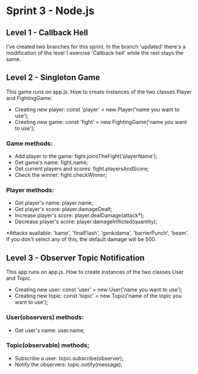 # Sprint 3 - Node.js

## Level 1 - Callback Hell

I've created two branches for this sprint. In the branch 'updated' there's a modification of the level 1 exercise 'Callback hell' while the rest stays the same.

##  Level 2 - Singleton Game

This game runs on app.js. How to create instances of the two classes Player and FightingGame:

- Creating new player: const 'player' = new Player('name you want to use');
- Creating new game: const 'fight' = new FightingGame('name you want to use');


 ### Game methods:

 - Add player to the game: fight.joinsTheFight('playerName');
 - Get game's name: fight.name;
 - Get current players and scores: fight.playersAndScore;
 - Check the winner: fight.checkWinner;

 ### Player methods:

 - Get player's name: player.name;
 - Get player's score: player.damageDealt;
 - Increase player's score: player.dealDamage(attack*);
 - Decrease player's score: player.damageInflicted(quantity);

 *Attacks available: 'kame', 'finalFlash', 'genkidama', 'barrierPunch', 'beam'. If you don't select any of this, the default damage will be 500.

 ##  Level 3 - Observer Topic Notification

This app runs on app.js. How to create instances of the two classes User and Topic.

- Creating new user: const 'user' = new User('name you want to use');
- Creating new topic: const 'topic' = new Topic('name of the topic you want to use');

### User(observers) methods:

- Get user's name: user.name;

### Topic(observable) methods;

- Subscribe a user: topic.subscribe(observer);
- Notify the observers: topic.notify(message);
